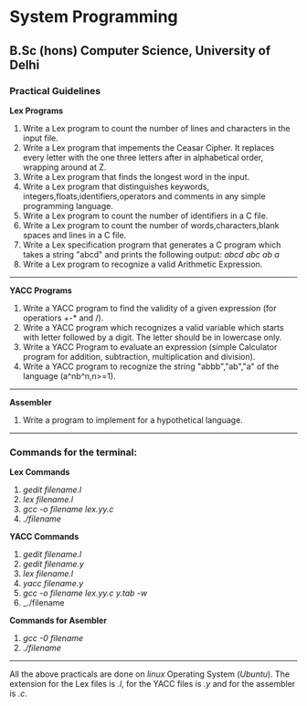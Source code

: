 # **System Programming**
## B.Sc (hons) Computer Science, University of Delhi
### Practical Guidelines
**Lex Programs**
1. Write a Lex program to count the number of lines and characters in the input file.
2. Write a Lex program that impements the Ceasar Cipher. It replaces every letter with the one three letters after in alphabetical order, wrapping around at Z.
3. Write a Lex program that finds the longest word in the input.
4. Write a Lex program that distinguishes keywords, integers,floats,identifiers,operators and comments in any simple programming language.
5. Write a Lex program to count the number of identifiers in a C file.
6. Write a Lex program to count the number of words,characters,blank spaces and lines in a C file.
7. Write a Lex specification program that generates a C program which takes a string "abcd" and prints the following output:
_abcd_
_abc_
_ab_
_a_
8. Write a Lex program to recognize a valid Arithmetic Expression.

---

**YACC Programs**
1. Write a YACC program to find the validity of a given expression (for operatiors +-* and /).
2. Write a YACC program which recognizes a valid variable which starts with letter followed by a digit. The letter should be in lowercase only.
3. Write a YACC Program to evaluate an expression (simple Calculator program for addition, subtraction, multiplication and division).
4. Write a YACC program to recognize the string "abbb","ab","a" of the language (a^nb^n,n>=1).

---

**Assembler**
1. Write a program to implement for a hypothetical language.

---

### Commands for the terminal:
**Lex Commands**
1. _gedit filename.l_
2. _lex filename.l_
3. _gcc -o filename lex.yy.c_
4. _./filename_

**YACC Commands**
1. _gedit filename.l_
2. _gedit filename.y_
3. _lex filename.l_
4. _yacc filename.y_
5. _gcc -o filename lex.yy.c y.tab -w_
6. _./filename

**Commands for Asembler**
1. _gcc -0 filename_
2. _./filename_

---

All the above practicals are done on _linux_ Operating System (_Ubuntu_). 
The extension for the Lex files is _.l_, for the YACC files is _.y_ and for the assembler is _.c_.
